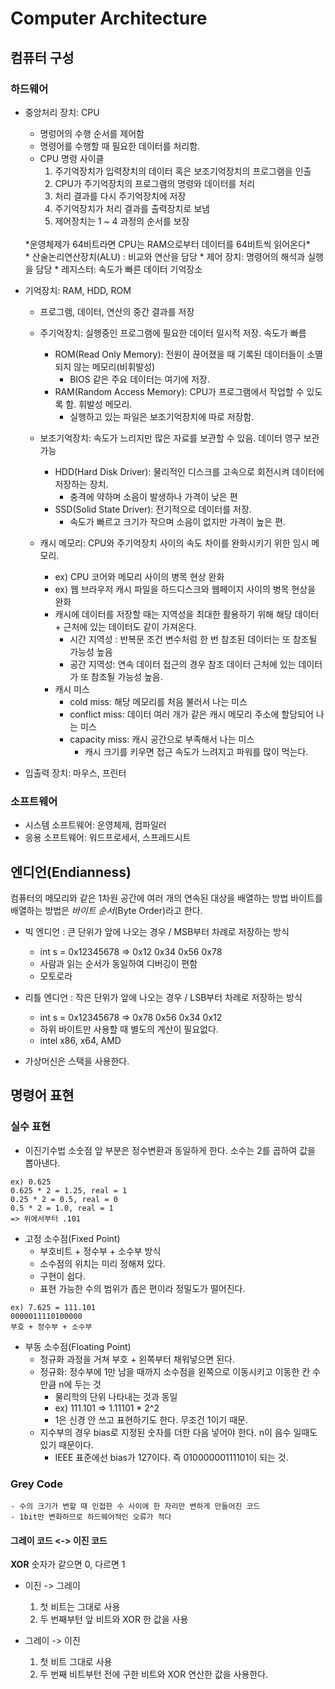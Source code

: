 # Computer Architecture

## 컴퓨터 구성

### 하드웨어
* 중앙처리 장치: CPU
	- 명렁어의 수행 순서를 제어함
	- 명령어를 수행할 때 필요한 데이터를 처리함.
	- CPU 명령 사이클
		1. 주기억장치가 입력장치의 데이터 혹은 보조기억장치의 프로그램을 인출
		2. CPU가 주기억장치의 프로그램의 명령와 데이터를 처리
		3. 처리 결과를 다시 주기억장치에 저장
		4. 주기억장치가 처리 결과를 출력장치로 보냄
		5. 제어장치는 1 ~ 4 과정의 순서를 보장
	<br/>
		*운영체제가 64비트라면 CPU는 RAM으로부터 데이터를 64비트씩 읽어온다*
		<br/>
	* 산술논리연산장치(ALU) : 비교와 연산을 담당
	* 제어 장치: 명령어의 해석과 실행을 담당
	* 레지스터: 속도가 빠른 데이터 기억장소
		

* 기억장치: RAM, HDD, ROM
	+ 프로그램, 데이터, 연산의 중간 결과를 저장
	* 주기억장치: 실행중인 프로그램에 필요한 데이터 일시적 저장. 속도가 빠름
		- ROM(Read Only Memory): 전원이 끊어졌을 때 기록된 데이터들이 소멸되지 않는 메모리(비휘발성)
			- BIOS 같은 주요 데이터는 여기에 저장.
		- RAM(Random Access Memory): CPU가 프로그램에서 작업할 수 있도록 함. 휘발성 메모리.
			- 실행하고 있는 파일은 보조기억장치에 따로 저장함.

	* 보조기억장치: 속도가 느리지만 많은 자료를 보관할 수 있음. 데이터 영구 보관 가능
		- HDD(Hard Disk Driver): 물리적인 디스크를 고속으로 회전시켜 데이터에 저장하는 장치.
			- 충격에 약하며 소음이 발생하나 가격이 낮은 편
		- SSD(Solid State Driver): 전기적으로 데이터를 저장.
			- 속도가 빠르고 크기가 작으며 소음이 없지만 가격이 높은 편.

	* 캐시 메모리: CPU와 주기억장치 사이의 속도 차이를 완화시키기 위한 임시 메모리.
		+ ex) CPU 코어와 메모리 사이의 병목 현상 완화
		+ ex) 웹 브라우저 캐시 파일을 하드디스크와 웹페이지 사이의 병목 현상을 완화
		+ 캐시에 데이터를 저장할 때는 지역성을 최대한 활용하기 위해 해당 데이터 + 근처에 있는 데이터도 같이 가져온다.
			- 시간 지역성 : 반복문 조건 변수처럼 한 번 참조된 데이터는 또 참조될 가능성 높음
			- 공간 지역성: 연속 데이터 접근의 경우 참조 데이터 근처에 있는 데이터가 또 참조될 가능성 높음.
		+ 캐시 미스
			- cold miss: 해당 메모리를 처음 불러서 나는 미스
			- conflict miss: 데이터 여러 개가 같은 캐시 메모리 주소에 할당되어 나는 미스
			- capacity miss: 캐시 공간으로 부족해서 나는 미스
				- 캐시 크기를 키우면 접근 속도가 느려지고 파워를 많이 먹는다.

* 입출력 장치: 마우스, 프린터

### 소프트웨어
* 시스템 소프트웨어: 운영체제, 컴파일러
* 응용 소프트웨어: 워드프로세서, 스프레드시트

## 엔디언(Endianness)
컴퓨터의 메모리와 같은 1차원 공간에 여러 개의 연속된 대상을 배열하는 방법
바이트를 배열하는 방법은 _바이트 순서_(Byte Order)라고 한다.

+ 빅 엔디언 : 큰 단위가 앞에 나오는 경우 / MSB부터 차례로 저장하는 방식
	- int s = 0x12345678 => 0x12 0x34 0x56 0x78
	- 사람과 읽는 순서가 동일하여 디버깅이 편함
	- 모토로라 
+ 리틀 엔디언 : 작은 단위가 앞에 나오는 경우 / LSB부터 차례로 저장하는 방식
	- int s = 0x12345678 => 0x78 0x56 0x34 0x12
	- 하위 바이트만 사용할 때 별도의 계산이 필요없다.
	- intel x86, x64, AMD

 + 가상머신은 스택을 사용한다.

## 명령어 표현

### 실수 표현
* 이진기수법
소숫점 앞 부분은 정수변환과 동일하게 한다.
소수는 2를 곱하여 값을 뽑아낸다.
```
ex) 0.625 
0.625 * 2 = 1.25, real = 1
0.25 * 2 = 0.5, real = 0
0.5 * 2 = 1.0, real = 1
=> 위에서부터 .101
```

* 고정 소수점(Fixed Point)
	- 부호비트 + 정수부 + 소수부 방식
	- 소수점의 위치는 미리 정해져 있다.
	- 구현이 쉽다.
	- 표현 가능한 수의 범위가 좁은 편이라 정밀도가 떨어진다.

 ```
 ex) 7.625 = 111.101
 0000011110100000
 부호 + 정수부 + 소수부
 ```
 
* 부동 소수점(Floating Point)
	- 정규화 과정을 거쳐 부호 + 왼쪽부터 채워넣으면 된다.
	- 정규화: 정수부에 1만 남을 때까지 소수점을 왼쪽으로 이동시키고 이동한 칸 수 만큼 n에 두는 것
		- 물리학의 단위 나타내는 것과 동일
		- ex) 111.101 => 1.11101 * 2^2
		- 1은 신경 안 쓰고 표현하기도 한다. 무조건 1이기 때문.
	- 지수부의 경우 bias로 지정된 숫자를 더한 다음 넣어야 한다. n이 음수 일때도 있기 때문이다.
		- IEEE 표준에선 bias가 127이다. 즉 01000000111101이 되는 것.

### Grey Code
	- 수의 크기가 변할 때 인접한 수 사이에 한 자리만 변하게 만들어진 코드
	- 1bit만 변화하므로 하드웨어적인 오류가 적다

#### 그레이 코드 <-> 이진 코드
__XOR__
숫자가 같으면 0, 다르면 1

* 이진 -> 그레이
	1. 첫 비트는 그대로 사용
	2. 두 번째부턴 앞 비트와 XOR 한 값을 사용

* 그레이 -> 이진
	1. 첫 비트 그대로 사용
	2. 두 번째 비트부턴 전에 구한 비트와 XOR 연산한 값을 사용한다.
